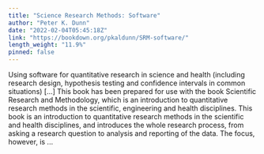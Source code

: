 ```yaml
---
title: "Science Research Methods: Software"
author: "Peter K. Dunn"
date: "2022-02-04T05:45:18Z"
link: "https://bookdown.org/pkaldunn/SRM-software/"
length_weight: "11.9%"
pinned: false
---
```


Using software for quantitative research in science and health (including research design, hypothesis testing and confidence intervals in common situations) [...] This book has been prepared for use with the book
Scientific Research and Methodology,
which is an introduction to quantitative research methods in the scientific, engineering and health disciplines. This book is an introduction to quantitative research methods in the scientific and health disciplines,
and introduces the whole research process,
from asking a research question to analysis and reporting of the data.
The focus, however, is  ...
